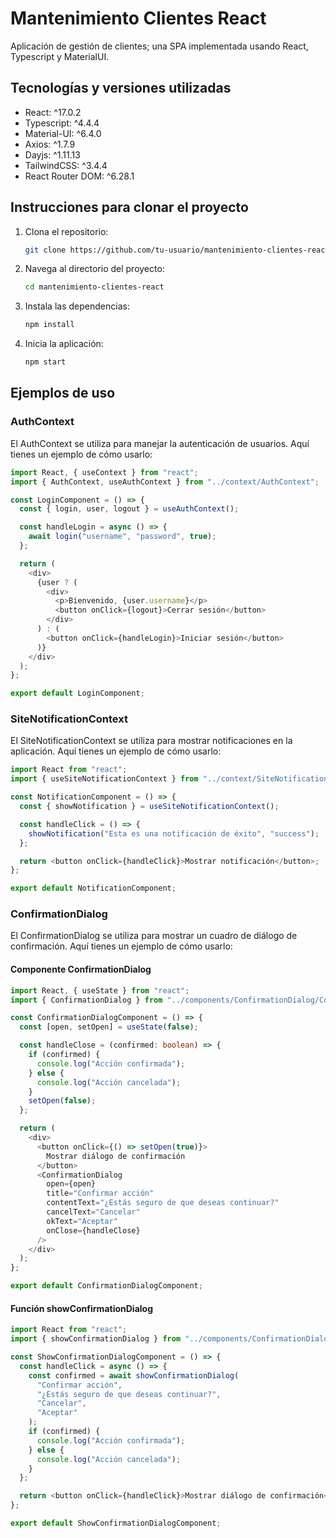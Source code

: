 # Mantenimiento Clientes React

Aplicación de gestión de clientes; una SPA implementada usando React, Typescript y MaterialUI.

## Tecnologías y versiones utilizadas

- React: ^17.0.2
- Typescript: ^4.4.4
- Material-UI: ^6.4.0
- Axios: ^1.7.9
- Dayjs: ^1.11.13
- TailwindCSS: ^3.4.4
- React Router DOM: ^6.28.1

## Instrucciones para clonar el proyecto

1. Clona el repositorio:

   ```sh
   git clone https://github.com/tu-usuario/mantenimiento-clientes-react.git
   ```

2. Navega al directorio del proyecto:

   ```sh
   cd mantenimiento-clientes-react
   ```

3. Instala las dependencias:

   ```sh
   npm install
   ```

4. Inicia la aplicación:

   ```sh
   npm start
   ```

## Ejemplos de uso

### AuthContext

El AuthContext se utiliza para manejar la autenticación de usuarios. Aquí tienes un ejemplo de cómo usarlo:

```ts
import React, { useContext } from "react";
import { AuthContext, useAuthContext } from "../context/AuthContext";

const LoginComponent = () => {
  const { login, user, logout } = useAuthContext();

  const handleLogin = async () => {
    await login("username", "password", true);
  };

  return (
    <div>
      {user ? (
        <div>
          <p>Bienvenido, {user.username}</p>
          <button onClick={logout}>Cerrar sesión</button>
        </div>
      ) : (
        <button onClick={handleLogin}>Iniciar sesión</button>
      )}
    </div>
  );
};

export default LoginComponent;
```

### SiteNotificationContext

El SiteNotificationContext se utiliza para mostrar notificaciones en la aplicación. Aquí tienes un ejemplo de cómo usarlo:

```ts
import React from "react";
import { useSiteNotificationContext } from "../context/SiteNotificationContext";

const NotificationComponent = () => {
  const { showNotification } = useSiteNotificationContext();

  const handleClick = () => {
    showNotification("Esta es una notificación de éxito", "success");
  };

  return <button onClick={handleClick}>Mostrar notificación</button>;
};

export default NotificationComponent;
```

### ConfirmationDialog

El ConfirmationDialog se utiliza para mostrar un cuadro de diálogo de confirmación. Aquí tienes un ejemplo de cómo usarlo:

#### Componente ConfirmationDialog

```ts
import React, { useState } from "react";
import { ConfirmationDialog } from "../components/ConfirmationDialog/ConfirmationDialog";

const ConfirmationDialogComponent = () => {
  const [open, setOpen] = useState(false);

  const handleClose = (confirmed: boolean) => {
    if (confirmed) {
      console.log("Acción confirmada");
    } else {
      console.log("Acción cancelada");
    }
    setOpen(false);
  };

  return (
    <div>
      <button onClick={() => setOpen(true)}>
        Mostrar diálogo de confirmación
      </button>
      <ConfirmationDialog
        open={open}
        title="Confirmar acción"
        contentText="¿Estás seguro de que deseas continuar?"
        cancelText="Cancelar"
        okText="Aceptar"
        onClose={handleClose}
      />
    </div>
  );
};

export default ConfirmationDialogComponent;
```

#### Función showConfirmationDialog

```ts
import React from "react";
import { showConfirmationDialog } from "../components/ConfirmationDialog/ConfirmationDialog";

const ShowConfirmationDialogComponent = () => {
  const handleClick = async () => {
    const confirmed = await showConfirmationDialog(
      "Confirmar acción",
      "¿Estás seguro de que deseas continuar?",
      "Cancelar",
      "Aceptar"
    );
    if (confirmed) {
      console.log("Acción confirmada");
    } else {
      console.log("Acción cancelada");
    }
  };

  return <button onClick={handleClick}>Mostrar diálogo de confirmación</button>;
};

export default ShowConfirmationDialogComponent;
```
